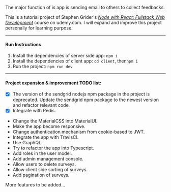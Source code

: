 The major function of is app is sending email to others to collect feedbacks.

This is a tutorial project of Stephen Grider's [*Node with React: Fullstack Web Development*](https://www.udemy.com/node-with-react-fullstack-web-development/) course on udemy.com. I will expand and improve this project personally for learning purpose.

---
#### Run Instructions

1. Install the dependencies of server side app: `npm i`
1. Install the dependencies of client app: `cd client`, then`npm i`
1. Run the project: `npm run dev`



---

#### Project expansion & improvement TODO list:

- [x] The version of the sendgrid nodejs npm package in the project is deprecated. Update the sendgrid npm package to the newest version and refactor relevant code.
- [x] Integrate with Redis.
- Change the MaterialCSS into MaterialUI. 
- Make the app become responsive.
- Change authentication mechanism from cookie-based to JWT.
- Integrate the app with TravisCI.
- Use GraphQL.
- Try to refactor the app into Typescript.
- Add roles in the user model.
- Add admin management console.
- Allow users to delete surveys.
- Allow client side sorting of surveys.
- Add pagination of surveys.

More features to be added...
